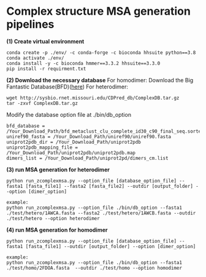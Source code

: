 # Complex structure MSA generation pipelines

**(1) Create virtual environment**

```
conda create -p ./env/ -c conda-forge -c bioconda hhsuite python==3.8
conda activate ./env/
conda install -y -c bioconda hmmer==3.3.2 hhsuite==3.3.0
pip install -r requirment.txt
```

**(2) Download the necessary database**
For homodimer:
Download the Big Fantastic Database(BFD)([here](https://bfd.mmseqs.com/))
For heterodimer:
```
wget http://sysbio.rnet.missouri.edu/CDPred_db/ComplexDB.tar.gz
tar -zxvf ComplexDB.tar.gz
```
Modify the database option file at ./bin/db_option
```
bfd_database = /Your_Download_Path/bfd_metaclust_clu_complete_id30_c90_final_seq.sorted_opt
uniref90_fasta = /Your_Download_Path/uniref90/uniref90.fasta
uniprot2pdb_dir = /Your_Download_Path/uniprot2pdb
uniprot2pdb_mapping_file = /Your_Download_Path/uniprot2pdb/uniprot2pdb.map
dimers_list = /Your_Download_Path/uniprot2pd/dimers_cm.list
```

**(3) run MSA generation for heterodimer**

```
python run_zcomplexmsa.py --option_file [database_option_file] --fasta1 [fasta_file1] --fasta2 [fasta_file2] --outdir [output_folder] --option [dimer_option]

example:
python run_zcomplexmsa.py --option_file ./bin/db_option --fasta1 ./test/hetero/1AWCA.fasta --fasta2 ./test/hetero/1AWCB.fasta --outdir ./test/hetero --option heterodimer
```

**(4) run MSA generation for homodimer**

```
python run_zcomplexmsa.py --option_file [database_option_file] --fasta1 [fasta_file1] --outdir [output_folder] --option [dimer_option]

example: 
python run_zcomplexmsa.py --option_file ./bin/db_option --fasta1 ./test/homo/2FDOA.fasta  --outdir ./test/homo --option homodimer
```
